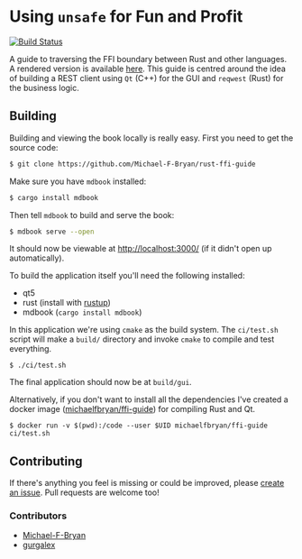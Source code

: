 # Using `unsafe` for Fun and Profit


[![Build Status](https://travis-ci.org/Michael-F-Bryan/rust-ffi-guide.svg?branch=master)](https://travis-ci.org/Michael-F-Bryan/rust-ffi-guide)

A guide to traversing the FFI boundary between Rust and other languages. A
rendered version is available [here][gh-pages]. This guide is centred around the
idea of building a REST client using `Qt` (C++) for the GUI and `reqwest` (Rust)
for the business logic.


## Building

Building and viewing the book locally is really easy. First you need to get the
source code:

```bash
$ git clone https://github.com/Michael-F-Bryan/rust-ffi-guide
```

Make sure you have `mdbook` installed:

```bash
$ cargo install mdbook
```

Then tell `mdbook` to build and serve the book:

```bash
$ mdbook serve --open
```

It should now be viewable at [http://localhost:3000/](http://localhost:3000/) 
(if it didn't open up automatically).

To build the application itself you'll need the following installed:

- qt5
- rust (install with [rustup])
- mdbook (`cargo install mdbook`)

In this application we're using `cmake` as the build system. The
`ci/test.sh` script will make a `build/` directory and invoke `cmake` to 
compile and test everything.

```
$ ./ci/test.sh
```

The final application should now be at `build/gui`.

Alternatively, if you don't want to install all the dependencies I've created a
docker image ([michaelfbryan/ffi-guide][docker]) for compiling Rust and Qt.

```
$ docker run -v $(pwd):/code --user $UID michaelfbryan/ffi-guide ci/test.sh
```


## Contributing

If there's anything you feel is missing or could be
improved, please [create an issue][issues]. Pull requests are welcome too!


### Contributors

- [Michael-F-Bryan](https://github.com/Michael-F-Bryan)
- [gurgalex](https://github.com/gurgalex)


[gh-pages]: https://michael-f-bryan.github.io/rust-ffi-guide/
[issues]: https://github.com/Michael-F-Bryan/rust-ffi-guide/issues/new
[rustup]: https://rustup.rs/
[docker]: https://hub.docker.com/r/michaelfbryan/ffi-guide/